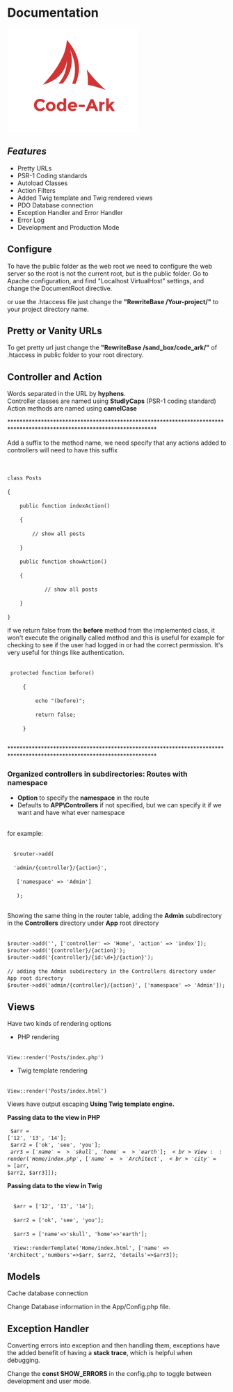 # Documentation
![Code-Ark by codearchitect.in](code-ark.png)

## _**Features**_
* Pretty URLs
* PSR-1 Coding standards 
* Autoload Classes
* Action Filters
* Added Twig template and Twig rendered views 
* PDO Database connection
* Exception Handler and Error Handler
* Error Log
* Development and Production Mode


## **Configure** 
To have the public folder as the web root we need to configure the web server so the root is not the current root, but is
the public folder.
Go to Apache configuration, and find "Localhost VirtualHost" settings, and change the DocumentRoot directive.

or use the .htaccess file just change the __"RewriteBase /Your-project/"__ to your project directory name.

## **Pretty or Vanity URLs**
 To get pretty url just change the __"RewriteBase /sand_box/code_ark/"__ of .htaccess in public folder to your root directory.
 
## **Controller and Action**
Words separated in the URL by __hyphens__. <br> 
Controller classes are named using __StudlyCaps__ (PSR-1 coding standard)<br>
Action methods are named using __camelCase__ <br>

************************************************************************************************************************<br>

Add a suffix to the method name, we need specify that any actions added to controllers will need to have this suffix <br> <br>
<pre><code>
class Posts<br>
{<br>
    public function indexAction()<br>
    {<br>
        // show all posts<br>
    }<br>
    public function showAction()<br>
    {<br>
            // show all posts<br>
    }<br>
}
</code></pre>


if we return false from the __before__ method from the implemented class, it won't execute the originally called method
 and this is useful for example for checking to see if the user had logged in or had the correct permission. 
 It's very useful for things like authentication. 
 
 <pre><code>
 protected function before()<br>
     {<br>
         echo "(before)";<br>
         return false;<br>
     }
 </code></pre>
  
************************************************************************************************************************<br>
### __Organized  controllers in subdirectories: Routes with namespace__
* __Option__ to specify the __namespace__ in the route
* Defaults to __APP\Controllers__ if not specified, but we can specify it if we want and have what ever namespace
<br>
  for example: 
  <pre><code>
  $router->add(<br>
  'admin/{controller}/{action}',<br>
   ['namespace' => 'Admin']<br>
   );
  </code></pre>

Showing the same thing in the router table, 
adding the __Admin__ subdirectory in the __Controllers__ directory under __App__ root directory

<pre><code>
$router->add('', ['controller' => 'Home', 'action' => 'index']);
$router->add('{controller}/{action}');
$router->add('{controller}/{id:\d+}/{action}');

// adding the Admin subdirectory in the Controllers directory under App root directory
$router->add('admin/{controller}/{action}', ['namespace' => 'Admin']);
</code></pre>

## **Views**

Have two kinds of rendering options 

* PHP rendering
<pre><code> 
View::render('Posts/index.php')
</code></pre>

* Twig template rendering
<pre><code> 
View::render('Posts/index.html')
</code></pre>
Views have output escaping __Using Twig template engine.__

__Passing data to the view in PHP__
             <pre><code> 
               $arr = ['12', '13', '14'];<br>
               $arr2 = ['ok', 'see', 'you'];<br>
               $arr3 = ['name'=>'skull', 'home'=>'earth'];<br>
               View::render('Home/index.php',['name' => 'Architect',<br>
               'city' => [$arr, $arr2, $arr3]]);
             </code></pre>

__Passing data to the view in Twig__
<pre><code> 
  $arr = ['12', '13', '14'];<br>
  $arr2 = ['ok', 'see', 'you'];<br>
  $arr3 = ['name'=>'skull', 'home'=>'earth'];<br>
  View::renderTemplate('Home/index.html', ['name' => 'Architect','numbers'=>$arr, $arr2, 'details'=>$arr3]);
</code></pre>

## **Models**

 Cache database connection
 
 Change Database information in the App/Config.php file. 

## **Exception Handler**

Converting errors into exception and then handling them, exceptions have the added benefit of having a __stack trace__, which
 is helpful when debugging.
 
 Change the __const SHOW_ERRORS__ in the config.php to toggle between development and user mode.
